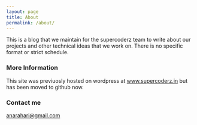 ```yaml
---
layout: page
title: About
permalink: /about/
---
```


This is a blog that we maintain for the supercoderz team to write about our projects and other technical ideas that we work on. There is no specific format or strict schedule.

### More Information

This site was previuosly hosted on wordpress at www.supercoderz.in but has been moved to github now.

### Contact me

[anarahari@gmail.com](mailto:anarahari@gmail.com)